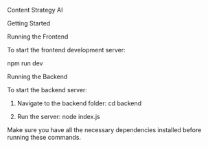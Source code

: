 Content Strategy AI

Getting Started

Running the Frontend

To start the frontend development server:

npm run dev

Running the Backend

To start the backend server:

1. Navigate to the backend folder:
   cd backend

2. Run the server:
   node index.js

Make sure you have all the necessary dependencies installed before running these commands.